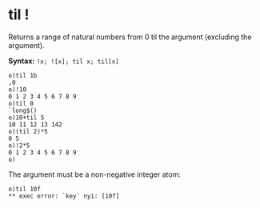 # til !

Returns a range of natural numbers from 0 til the argument (excluding the argument).

**Syntax:** ```!x; ![x]; til x; til[x]```

```o
o)til 1b
,0
o)!10
0 1 2 3 4 5 6 7 8 9
o)til 0
`long$()
o)10+til 5
10 11 12 13 142
o)(til 2)*5
0 5
o)!2*5
0 1 2 3 4 5 6 7 8 9
o)
```

The argument must be a non-negative integer atom:

```o
o)til 10f
** exec error: `key` nyi: [10f]
```
